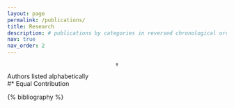 ```yaml
---
layout: page
permalink: /publications/
title: Research
description: # publications by categories in reversed chronological order. generated by jekyll-scholar.
nav: true
nav_order: 2
---
```


$$\dagger$$ Authors listed alphabetically \
#\* Equal Contribution
<!-- _pages/publications.md -->
<div class="publications"> 
{% bibliography %}
</div>
